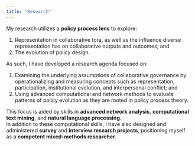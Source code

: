 ```yaml
---
title: "Research"
---
```


My research utilizes a **policy process lens** to explore:  
1. Representation in collaborative fora, as well as the influence diverse representation has on collaborative outputs and outcomes; and  
2. The evolution of policy design.  

As such, I have developed a research agenda focused on:  
1. Examining the underlying assumptions of collaborative governance by operationalizing and measuring concepts such as representation, participation, institutional evolution, and interpersonal conflict; and  
2. Using advanced computational and network methods to evaluate patterns of policy evolution as they are rooted in policy process theory.  

This focus is aided by skills in **advanced network analysis**, **computational text mining**, and **natural language processing**.  
In addition to these computational skills, I have also designed and administered **survey** and **interview research projects**, positioning myself as a **competent mixed-methods researcher**.
    